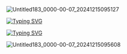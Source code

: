 
![Untitled183_0000-00-07_20241215095127](https://github.com/user-attachments/assets/ff873ed9-04d8-4d2b-bfa1-e4cce0b7bc8c)

[![Typing SVG](https://readme-typing-svg.herokuapp.com?font=Fredoka&weight=500&duration=2500&pause=2000&color=F70000&background=C7FF0000&multiline=true&width=435&lines=%E3%85%A4%E3%85%A4%E3%85%A4%E3%85%A4%E3%85%A4%E3%85%A4%E3%85%A4++Jern+or+Karter+%E2%9F%A2)](https://git.io/typing-svg)

[![Typing SVG](https://readme-typing-svg.herokuapp.com?font=Fredoka&weight=500&duration=2500&pause=2000&color=F79200&background=C7FF0000&multiline=true&width=435&lines=%E3%85%A4%E3%85%A4%E3%85%A4%E3%85%A4%E3%85%A4%E3%85%A4%E3%85%A4It+%E3%83%8E+him++%EA%95%80)](https://git.io/typing-svg)

![Untitled183_0000-00-07_20241215095608](https://github.com/user-attachments/assets/13e78197-8338-4710-a71c-1685a50d9f66)
